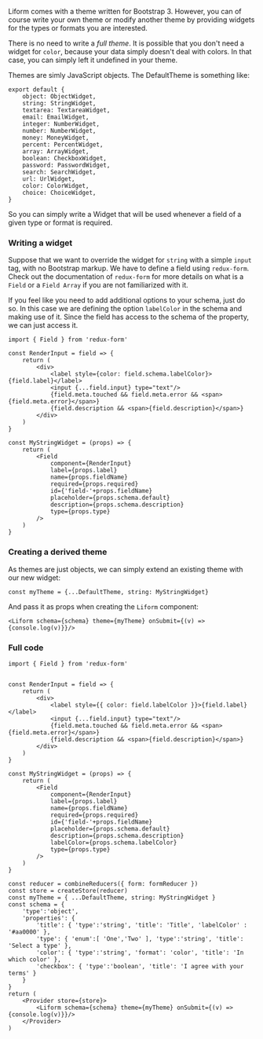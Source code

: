 Liform comes with a theme written for Bootstrap 3. However, you can of course write your own theme or modify another theme by providing widgets for the types or formats you are interested.

There is no need to write a *full theme*. It is possible that you don't need a widget for `color`, because your data simply doesn't deal with colors. In that case, you can simply left it undefined in your theme.

Themes are simly JavaScript objects. The DefaultTheme is something like:

```
export default {
    object: ObjectWidget,
    string: StringWidget,
    textarea: TextareaWidget,
    email: EmailWidget,
    integer: NumberWidget,
    number: NumberWidget,
    money: MoneyWidget,
    percent: PercentWidget,
    array: ArrayWidget,
    boolean: CheckboxWidget,
    password: PasswordWidget,
    search: SearchWidget,
    url: UrlWidget,
    color: ColorWidget,
    choice: ChoiceWidget,
}
```

So you can simply write a Widget that will be used whenever a field of a given type or format is required.

### Writing a widget

Suppose that we want to override the widget for `string` with a simple `input` tag, with no Bootstrap markup. We have to define a field using `redux-form`. Check out the documentation of `redux-form` for more details on what is a `Field` or a `Field Array` if you are not familiarized with it.

If you feel like you need to add additional options to your schema, just do so. In this case we are defining the option `labelColor` in the schema and making use of it. Since the field has access to the schema of the property, we can just access it.


```
import { Field } from 'redux-form'

const RenderInput = field => {
    return (
        <div>
            <label style={color: field.schema.labelColor}>{field.label}</label>
            <input {...field.input} type="text"/>
            {field.meta.touched && field.meta.error && <span>{field.meta.error}</span>}
            {field.description && <span>{field.description}</span>}
        </div>
    )
}

const MyStringWidget = (props) => {
    return (
        <Field
            component={RenderInput}
            label={props.label}
            name={props.fieldName}
            required={props.required}
            id={'field-'+props.fieldName}
            placeholder={props.schema.default}
            description={props.schema.description}
            type={props.type}
        />
    )
}

```

### Creating a derived theme

As themes are just objects, we can simply extend an existing theme with our new widget:

```
const myTheme = {...DefaultTheme, string: MyStringWidget}
```

And pass it as props when creating the `Liform` component:

```
<Liform schema={schema} theme={myTheme} onSubmit={(v) => {console.log(v)}}/>
```


### Full code
```
import { Field } from 'redux-form'


const RenderInput = field => {
    return (
        <div>
            <label style={{ color: field.labelColor }}>{field.label}</label>
            <input {...field.input} type="text"/>
            {field.meta.touched && field.meta.error && <span>{field.meta.error}</span>}
            {field.description && <span>{field.description}</span>}
        </div>
    )
}

const MyStringWidget = (props) => {
    return (
        <Field
            component={RenderInput}
            label={props.label}
            name={props.fieldName}
            required={props.required}
            id={'field-'+props.fieldName}
            placeholder={props.schema.default}
            description={props.schema.description}
            labelColor={props.schema.labelColor}
            type={props.type}
        />
    )
}

const reducer = combineReducers({ form: formReducer })
const store = createStore(reducer)
const myTheme = { ...DefaultTheme, string: MyStringWidget }
const schema = {
    'type':'object',
    'properties': {
        'title': { 'type':'string', 'title': 'Title', 'labelColor' : '#aa0000' },
        'type': { 'enum':[ 'One','Two' ], 'type':'string', 'title': 'Select a type' },
        'color': { 'type':'string', 'format': 'color', 'title': 'In which color' },
        'checkbox': { 'type':'boolean', 'title': 'I agree with your terms' }
    }
}
return (
    <Provider store={store}>
        <Liform schema={schema} theme={myTheme} onSubmit={(v) => {console.log(v)}}/>
    </Provider>
)
```
